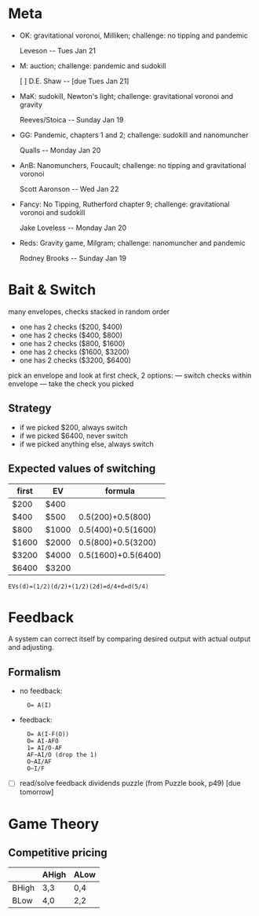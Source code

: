 # Meta
- OK: gravitational voronoi, Milliken; challenge: no tipping and pandemic

	Leveson -- Tues Jan 21

- M: auction; challenge: pandemic and sudokill

	[ ] D.E. Shaw -- [due Tues Jan 21]

- MaK: sudokill, Newton's light; challenge: gravitational voronoi and gravity

	Reeves/Stoica -- Sunday Jan 19

- GG: Pandemic, chapters 1 and 2; challenge: sudokill and nanomuncher

	Qualls -- Monday Jan 20

- AnB: Nanomunchers, Foucault; challenge: no tipping and gravitational voronoi

	Scott Aaronson -- Wed Jan 22

- Fancy: No Tipping, Rutherford chapter 9; challenge: gravitational voronoi and sudokill

	Jake Loveless -- Monday Jan 20

- Reds: Gravity game, Milgram; challenge: nanomuncher and pandemic

	Rodney Brooks -- Sunday Jan 19

# Bait & Switch
many envelopes, checks stacked in random order
- one has 2 checks ($200, $400)
- one has 2 checks ($400, $800)
- one has 2 checks ($800, $1600)
- one has 2 checks ($1600, $3200)
- one has 2 checks ($3200, $6400)

pick an envelope and look at first check, 2 options:
— switch checks within envelope
— take the check you picked

## Strategy
- if we picked $200, always switch
- if we picked $6400, never switch
- if we picked anything else, always switch

## Expected values of switching
| first	| EV 	| formula				|
|-------|-------|-----------------------|
| $200 	| $400 	|  						|
| $400 	| $500 	| 0.5(200)+0.5(800) 	|
| $800 	| $1000	| 0.5(400)+0.5(1600) 	|
| $1600 | $2000 | 0.5(800)+0.5(3200) 	|
| $3200 | $4000 | 0.5(1600)+0.5(6400) 	|
| $6400 | $3200 | 						|

	EVs(d)=(1/2)(d/2)+(1/2)(2d)=d/4+d=d(5/4)

# Feedback
A system can correct itself by comparing desired output with actual output and adjusting.

## Formalism
- no feedback:

		O= A(I)
	
- feedback:

		O= A(I-F(O))
		O= AI-AFO
		1= AI/O-AF
		AF~AI/O (drop the 1)
		O~AI/AF
		O~I/F

- [ ] read/solve feedback dividends puzzle (from Puzzle book, p49) [due tomorrow]

# Game Theory
## Competitive pricing
|  	| AHigh	| ALow	|
|-------|-------|-------|
| BHigh	| 3,3	| 0,4	|
| BLow	| 4,0	| 2,2	|
